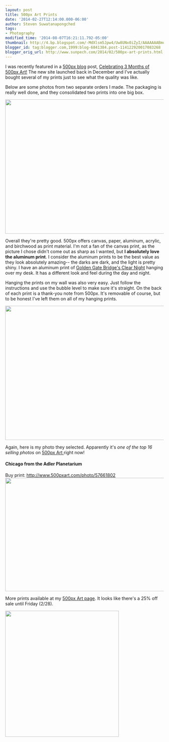 ```yaml
---
layout: post
title: 500px Art Prints
date: '2014-02-27T12:14:00.000-06:00'
author: Steven Suwatanapongched
tags:
- Photography
modified_time: '2014-08-07T16:21:11.792-05:00'
thumbnail: http://4.bp.blogspot.com/-MdXlsm5Jpw4/Uw8UNx0iZyI/AAAAAAABmdo/_jzFEqa0CHU/s72-c/500px-Boxes.jpg
blogger_id: tag:blogger.com,1999:blog-6841384.post-114122920017083268
blogger_orig_url: http://www.sunpech.com/2014/02/500px-art-prints.html
---
```


I was recently featured in a <a href="http://500px.com/blog">500px blog</a> post, <a href="http://500px.com/blog/1029/celebrating-3-months-of-500px-art">Celebrating 3 Months of 500px Art!</a> The new site launched back in December and I've actually bought several of my prints just to see what the quality was like.

Below are some photos from two separate orders I made. The packaging is really well done, and they consolidated two prints into one big box.

<img border="0" src="http://4.bp.blogspot.com/-MdXlsm5Jpw4/Uw8UNx0iZyI/AAAAAAABmdo/_jzFEqa0CHU/s1600/500px-Boxes.jpg" height="426" width="640" />

Overall they're pretty good. 500px offers canvas, paper, aluminum, acrylic, and birchwood as print material. I'm not a fan of the canvas print, as the picture I chose didn't come out as sharp as I wanted, but <b>I absolutely love the aluminum print</b>. I consider the aluminum prints to be the best value as they look absolutely amazing-- the darks are dark, and the light is pretty shiny. I have an aluminum print of <a href="http://500px.com/photo/54143106">Golden Gate Bridge's Clear Night</a> hanging over my desk. It has a different look and feel during the day and night.

Hanging the prints on my wall was also very easy. Just follow the instructions and use the bubble level to make sure it's straight. On the back of each print is a thank-you note from 500px. It's removable of course, but to be honest I've left them on all of my hanging prints.

<img border="0" src="http://4.bp.blogspot.com/-8EoUHaoNz1I/Uw-ACbuXW_I/AAAAAAABmd4/ig7Og9F9HYc/s1600/2014-02-27+at+10-08-50.jpg" height="426" width="640" />

Again, here is my photo they selected. Apparently it's <i>one of the top 16 selling photos</i> on <a href="http://500pxart.com/">500px Art </a>right now!

#### Chicago from the Adler Planetarium

Buy print: <a href="http://www.500pxart.com/photo/57661802">http://www.500pxart.com/photo/57661802</a>
<img border="0" src="http://1.bp.blogspot.com/-fmjoN5zagrQ/UteDKVUZ2GI/AAAAAAABl4k/mszOUp4gOJc/s1600/2014-01-12+at+17-51-42.jpg" height="360" width="640" />

More prints available at my <a href="http://500pxart.com/sunpech">500px Art page</a>. It looks like there's a 25% off sale until Friday (2/28).

<a href="http://500pxart.com/sunpech"><img border="0" src="http://4.bp.blogspot.com/-JFjjOafeL6s/Uw-EpSa6uDI/AAAAAAABmeE/bWjbHAprE-g/s1600/Screen+Shot+2014-02-27+at+10.31.21+AM.png" height="400" width="361" /></a>

